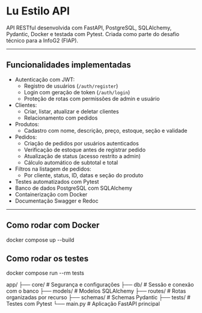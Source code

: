 # Lu Estilo API

API RESTful desenvolvida com FastAPI, PostgreSQL, SQLAlchemy, Pydantic, Docker e testada com Pytest. Criada como parte do desafio técnico para a InfoG2 (FIAP).

---

## Funcionalidades implementadas

- Autenticação com JWT:
  - Registro de usuários (`/auth/register`)
  - Login com geração de token (`/auth/login`)
  - Proteção de rotas com permissões de admin e usuário
- Clientes:
  - Criar, listar, atualizar e deletar clientes
  - Relacionamento com pedidos
- Produtos:
  - Cadastro com nome, descrição, preço, estoque, seção e validade
- Pedidos:
  - Criação de pedidos por usuários autenticados
  - Verificação de estoque antes de registrar pedido
  - Atualização de status (acesso restrito a admin)
  - Cálculo automático de subtotal e total
- Filtros na listagem de pedidos:
  - Por cliente, status, ID, datas e seção do produto
- Testes automatizados com Pytest
- Banco de dados PostgreSQL com SQLAlchemy
- Containerização com Docker
- Documentação Swagger e Redoc

---

## Como rodar com Docker

docker compose up --build

## Como rodar os testes

docker compose run --rm tests

app/
├── core/ # Segurança e configurações
├── db/ # Sessão e conexão com o banco
├── models/ # Modelos SQLAlchemy
├── routes/ # Rotas organizadas por recurso
├── schemas/ # Schemas Pydantic
├── tests/ # Testes com Pytest
└── main.py # Aplicação FastAPI principal
